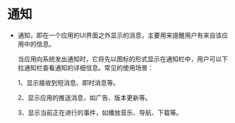 # 通知<a name="ZH-CN_TOPIC_0000001080471570"></a>

-   通知，即在一个应用的UI界面之外显示的消息，主要用来提醒用户有来自该应用中的信息。

    当应用向系统发出通知时，它将先以图标的形式显示在通知栏中，用户可以下拉通知栏查看通知的详细信息。常见的使用场景：

    1、显示接收到短消息、即时消息等。

    2、显示应用的推送消息，如广告、版本更新等。

    3、显示当前正在进行的事件，如播放音乐、导航、下载等。
